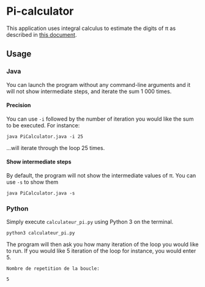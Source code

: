 # Pi-calculator

This application uses integral calculus to estimate the digits of π as described in [this document](PI-Calculator-java/Taylor_Series__Pi_approximation.pdf).

## Usage

### Java

You can launch the program without any command-line arguments and it will not show intermediate steps, and iterate the sum 1 000 times.

#### Precision

You can use `-i` followed by the number of iteration you would like the sum to be executed. For instance:

```shell
java PiCalculator.java -i 25
```

...will iterate through the loop 25 times.

#### Show intermediate steps

By default, the program will not show the intermediate values of π. You can use `-s` to show them

```shell
java PiCalculator.java -s
```

### Python

Simply execute `calculateur_pi.py` using Python 3 on the terminal.

```shell
python3 calculateur_pi.py
```

The program will then ask you how many iteration of the loop you would like to run. If you would like 5 iteration of the loop for instance, you would enter 5.

```
Nombre de repetition de la boucle:

5
```